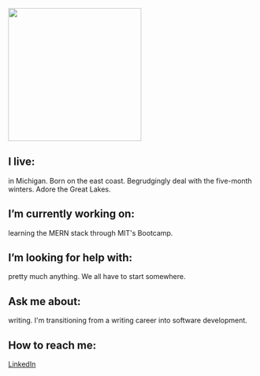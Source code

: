 <img src="https://images.unsplash.com/photo-1505880167668-ec27c3eb9110?ixid=MnwxMjA3fDB8MHxzZWFyY2h8NXx8ZGV0cm9pdHxlbnwwfDB8MHx8&ixlib=rb-1.2.1&auto=format&fit=crop&w=800&q=60" width="270">

<!--
**heatherbenton/heatherbenton** is a ✨ _special_ ✨ repository because its `README.md` (this file) appears on your GitHub profile.
-->
## I live:
in Michigan. Born on the east coast. Begrudgingly deal with the five-month winters. Adore the Great Lakes.

## I’m currently working on: 
learning the MERN stack through MIT's Bootcamp.

## I’m looking for help with: 
pretty much anything. We all have to start somewhere.

## Ask me about:
writing. I'm transitioning from a writing career into software development.

## How to reach me: 
[LinkedIn](https://www.linkedin.com/in/heatherlbenton/)


